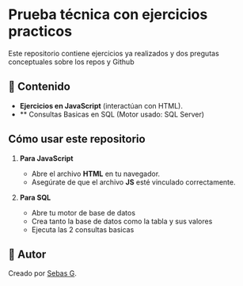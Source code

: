 # Prueba técnica con ejercicios practicos 

Este repositorio contiene ejercicios ya realizados y dos pregutas conceptuales sobre los repos y Github 

## 📂 Contenido
-  **Ejercicios en JavaScript** (interactúan con HTML).  
- ** Consultas Basicas en SQL (Motor usado: SQL Server)

##  Cómo usar este repositorio
1. **Para JavaScript**  
   - Abre el archivo **HTML** en tu navegador.  
   - Asegúrate de que el archivo **JS** esté vinculado correctamente.  

2. **Para SQL**
   - Abre tu motor de base de datos
   - Crea tanto la base de datos como la tabla y sus valores
   - Ejecuta las 2 consultas basicas 

## 📌 Autor
Creado por [Sebas G](https://github.com/5h4rKYCode).  

